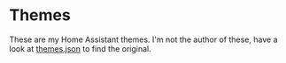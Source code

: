 # Themes

These are my Home Assistant themes.
I'm not the author of these, have a look at [themes.json](../scripts/resources/themes.json) to find the original.
